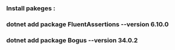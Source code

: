 ### Install pakeges :
### dotnet add package FluentAssertions --version 6.10.0
### dotnet add package Bogus --version 34.0.2
